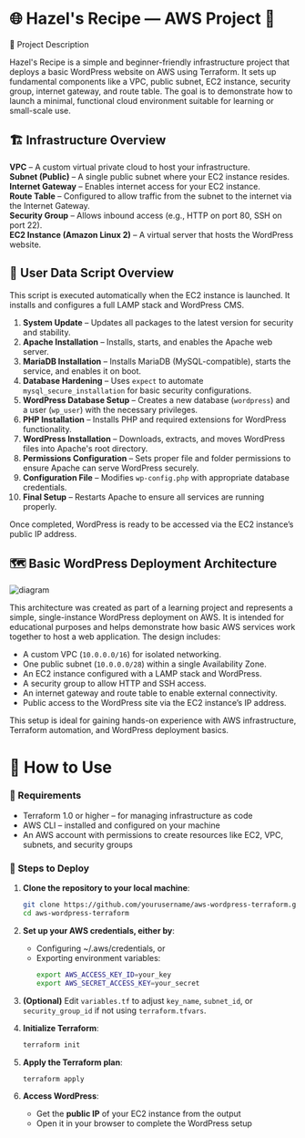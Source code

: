 # 🌐 Hazel's Recipe — AWS Project 🚀

📘 Project Description

Hazel's Recipe is a simple and beginner-friendly infrastructure project that deploys a basic WordPress website on AWS using Terraform. It sets up fundamental components like a VPC, public subnet, EC2 instance, security group, internet gateway, and route table. The goal is to demonstrate how to launch a minimal, functional cloud environment suitable for learning or small-scale use.

## 🏗️ Infrastructure Overview

**VPC** – A custom virtual private cloud to host your infrastructure.  
**Subnet (Public)** – A single public subnet where your EC2 instance resides.  
**Internet Gateway** – Enables internet access for your EC2 instance.  
**Route Table** – Configured to allow traffic from the subnet to the internet via the Internet Gateway.  
**Security Group** – Allows inbound access (e.g., HTTP on port 80, SSH on port 22).  
**EC2 Instance (Amazon Linux 2)** – A virtual server that hosts the WordPress website.


## 📜 User Data Script Overview

This script is executed automatically when the EC2 instance is launched. It installs and configures a full LAMP stack and WordPress CMS.

1. **System Update** – Updates all packages to the latest version for security and stability.
2. **Apache Installation** – Installs, starts, and enables the Apache web server.
3. **MariaDB Installation** – Installs MariaDB (MySQL-compatible), starts the service, and enables it on boot.
4. **Database Hardening** – Uses `expect` to automate `mysql_secure_installation` for basic security configurations.
5. **WordPress Database Setup** – Creates a new database (`wordpress`) and a user (`wp_user`) with the necessary privileges.
6. **PHP Installation** – Installs PHP and required extensions for WordPress functionality.
7. **WordPress Installation** – Downloads, extracts, and moves WordPress files into Apache's root directory.
8. **Permissions Configuration** – Sets proper file and folder permissions to ensure Apache can serve WordPress securely.
9. **Configuration File** – Modifies `wp-config.php` with appropriate database credentials.
10. **Final Setup** – Restarts Apache to ensure all services are running properly.

Once completed, WordPress is ready to be accessed via the EC2 instance’s public IP address.

## 🗺️ Basic WordPress Deployment Architecture

![diagram](https://github.com/user-attachments/assets/7bdb9167-65c0-4121-9a53-ca863faedb92)

This architecture was created as part of a learning project and represents a simple, single-instance WordPress deployment on AWS. It is intended for educational purposes and helps demonstrate how basic AWS services work together to host a web application. The design includes:

- A custom VPC (`10.0.0.0/16`) for isolated networking.
- One public subnet (`10.0.0.0/28`) within a single Availability Zone.
- An EC2 instance configured with a LAMP stack and WordPress.
- A security group to allow HTTP and SSH access.
- An internet gateway and route table to enable external connectivity.
- Public access to the WordPress site via the EC2 instance’s IP address.

This setup is ideal for gaining hands-on experience with AWS infrastructure, Terraform automation, and WordPress deployment basics.

# 📘 How to Use

### 🔧 Requirements

- Terraform 1.0 or higher – for managing infrastructure as code
- AWS CLI – installed and configured on your machine
- An AWS account with permissions to create resources like EC2, VPC, subnets, and security groups

### 🚀 Steps to Deploy

1. **Clone the repository to your local machine**:
   ```bash
   git clone https://github.com/yourusername/aws-wordpress-terraform.git
   cd aws-wordpress-terraform
   ```

2. **Set up your AWS credentials, either by**:
   - Configuring ~/.aws/credentials, or
   - Exporting environment variables:
     ```bash
     export AWS_ACCESS_KEY_ID=your_key
     export AWS_SECRET_ACCESS_KEY=your_secret
     ```

3. **(Optional)** Edit `variables.tf` to adjust `key_name`, `subnet_id`, or `security_group_id` if not using `terraform.tfvars`.

4. **Initialize Terraform**:
   ```bash
   terraform init
   ```

5. **Apply the Terraform plan**:
   ```bash
   terraform apply
   ```

6. **Access WordPress**:
   - Get the **public IP** of your EC2 instance from the output
   - Open it in your browser to complete the WordPress setup
